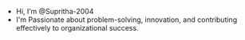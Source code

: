 - Hi, I’m @Supritha-2004
- I'm Passionate about problem-solving, innovation, and contributing effectively to organizational success.




<!---
Supritha-2004/Supritha-2004 is a ✨ special ✨ repository because its `README.md` (this file) appears on your GitHub profile.
You can click the Preview link to take a look at your changes.
--->
